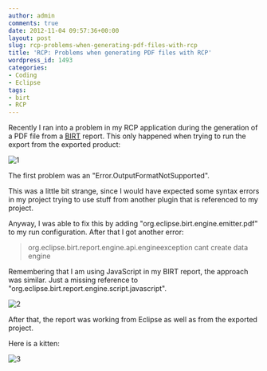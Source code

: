 ```yaml
---
author: admin
comments: true
date: 2012-11-04 09:57:36+00:00
layout: post
slug: rcp-problems-when-generating-pdf-files-with-rcp
title: 'RCP: Problems when generating PDF files with RCP'
wordpress_id: 1493
categories:
- Coding
- Eclipse
tags:
- birt
- RCP
---
```


Recently I ran into a problem in my RCP application during the generation of a PDF file from a [BIRT](http://www.eclipse.org/birt/phoenix/) report. This only happened when trying to run the export from the exported product:




![1](http://andydunkel.net/assets/uploads/2012/11/11.png)




The first problem was an "Error.OutputFormatNotSupported".




This was a little bit strange, since I would have expected some syntax errors in my project trying to use stuff from another plugin that is referenced to my project.




Anyway, I was able to fix this by adding "org.eclipse.birt.engine.emitter.pdf" to my run configuration. After that I got another error:




> 

> 
> org.eclipse.birt.report.engine.api.engineexception cant create data engine
> 
> 





Remembering that I am using JavaScript in my BIRT report, the approach was similar. Just a missing reference to "org.eclipse.birt.report.engine.script.javascript".




![2](http://andydunkel.net/assets/uploads/2012/11/21.png)




After that, the report was working from Eclipse as well as from the exported project. 




Here is a kitten:




![3](http://andydunkel.net/assets/uploads/2012/11/31.png)
